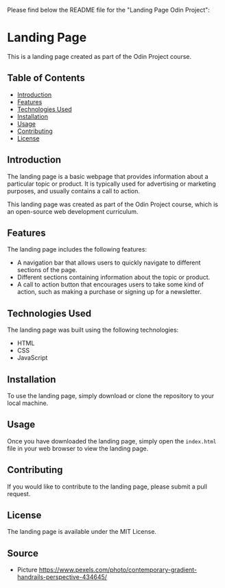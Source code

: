 Please find below the README file for the "Landing Page Odin Project":

# Landing Page

This is a landing page created as part of the Odin Project course.

## Table of Contents

* [Introduction](#introduction)
* [Features](#features)
* [Technologies Used](#technologies-used)
* [Installation](#installation)
* [Usage](#usage)
* [Contributing](#contributing)
* [License](#license)

## Introduction

The landing page is a basic webpage that provides information about a particular topic or product. It is typically used for advertising or marketing purposes, and usually contains a call to action.

This landing page was created as part of the Odin Project course, which is an open-source web development curriculum.

## Features

The landing page includes the following features:

* A navigation bar that allows users to quickly navigate to different sections of the page.
* Different sections containing information about the topic or product.
* A call to action button that encourages users to take some kind of action, such as making a purchase or signing up for a newsletter.

## Technologies Used

The landing page was built using the following technologies:

* HTML
* CSS
* JavaScript

## Installation

To use the landing page, simply download or clone the repository to your local machine.

## Usage

Once you have downloaded the landing page, simply open the `index.html` file in your web browser to view the landing page.

## Contributing

If you would like to contribute to the landing page, please submit a pull request.

## License

The landing page is available under the MIT License.

## Source
* Picture
https://www.pexels.com/photo/contemporary-gradient-handrails-perspective-434645/




